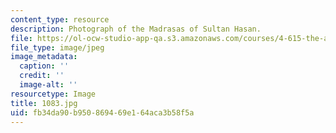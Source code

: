 ```yaml
---
content_type: resource
description: Photograph of the Madrasas of Sultan Hasan.
file: https://ol-ocw-studio-app-qa.s3.amazonaws.com/courses/4-615-the-architecture-of-cairo-spring-2002/fb34da90b950869469e164aca3b58f5a_1083.jpg
file_type: image/jpeg
image_metadata:
  caption: ''
  credit: ''
  image-alt: ''
resourcetype: Image
title: 1083.jpg
uid: fb34da90-b950-8694-69e1-64aca3b58f5a
---
```

